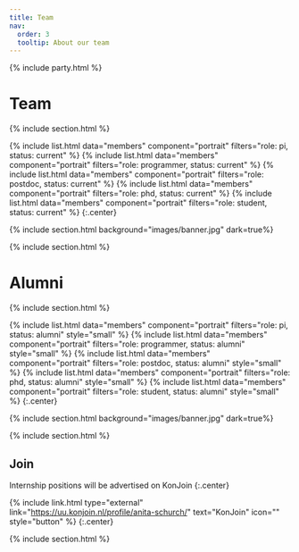 ```yaml
---
title: Team
nav:
  order: 3
  tooltip: About our team
---
```

{% include party.html %}
# <i class="fas fa-users"></i>Team

{% include section.html %}

{%
  include list.html
  data="members"
  component="portrait"
  filters="role: pi, status: current"
%}
{%
  include list.html
  data="members"
  component="portrait"
  filters="role: programmer, status: current"
%}
{%
  include list.html
  data="members"
  component="portrait"
  filters="role: postdoc, status: current"
%}
{%
  include list.html
  data="members"
  component="portrait"
  filters="role: phd, status: current"
%}
{%
  include list.html
  data="members"
  component="portrait"
  filters="role: student, status: current"
%}
{:.center}

{% include section.html background="images/banner.jpg" dark=true%}


{% include section.html %}


# <i class="fas fa-users"></i>Alumni

{% include section.html %}

{%
  include list.html
  data="members"
  component="portrait"
  filters="role: pi, status: alumni"
  style="small"
%}
{%
  include list.html
  data="members"
  component="portrait"
  filters="role: programmer, status: alumni"
  style="small"
%}
{%
  include list.html
  data="members"
  component="portrait"
  filters="role: postdoc, status: alumni"
  style="small"
%}
{%
  include list.html
  data="members"
  component="portrait"
  filters="role: phd, status: alumni"
  style="small"
%}
{%
  include list.html
  data="members"
  component="portrait"
  filters="role: student, status: alumni"
  style="small"
%}
{:.center}

{% include section.html background="images/banner.jpg" dark=true%}


{% include section.html %}

## Join

Internship positions will be advertised on KonJoin
{:.center}

{% include link.html type="external" link="https://uu.konjoin.nl/profile/anita-schurch/" text="KonJoin" icon="" style="button" %}
{:.center}

{% include section.html %}

